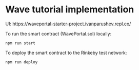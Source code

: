 # Wave tutorial implementation

UI: https://waveportal-starter-project.ivanparushev.repl.co/

To run the smart contract (WavePortal.sol) locally:

```script
npm run start
```

To deploy the smart contract to the Rinkeby test network:

```script
npm run deploy
```
